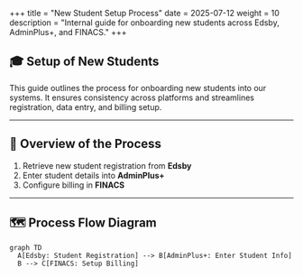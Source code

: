 +++
title = "New Student Setup Process"
date = 2025-07-12
weight = 10
description = "Internal guide for onboarding new students across Edsby, AdminPlus+, and FINACS."
+++

## 🎓 Setup of New Students

This guide outlines the process for onboarding new students into our systems. It ensures consistency across platforms and streamlines registration, data entry, and billing setup.

---

## 🧭 Overview of the Process

1. Retrieve new student registration from **Edsby**
2. Enter student details into **AdminPlus+**
3. Configure billing in **FINACS**

---

## 🗺️ Process Flow Diagram

```mermaid
graph TD
  A[Edsby: Student Registration] --> B[AdminPlus+: Enter Student Info]
  B --> C[FINACS: Setup Billing]

